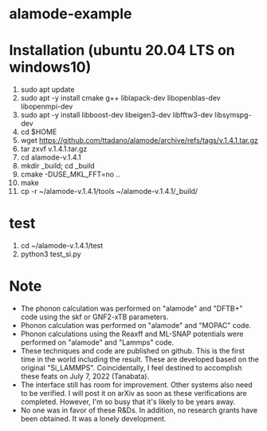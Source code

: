 # alamode-example


# Installation (ubuntu 20.04 LTS on windows10)
1. sudo apt update
2. sudo apt -y install cmake g++ liblapack-dev libopenblas-dev libopenmpi-dev 
3. sudo apt -y install libboost-dev libeigen3-dev libfftw3-dev libsymspg-dev
4. cd $HOME
5. wget https://github.com/ttadano/alamode/archive/refs/tags/v.1.4.1.tar.gz
6. tar zxvf v.1.4.1.tar.gz
7. cd alamode-v.1.4.1
8. mkdir _build; cd _build
9. cmake -DUSE_MKL_FFT=no ..
10. make
11. cp -r ~/alamode-v.1.4.1/tools ~/alamode-v.1.4.1/_build/


# test
1. cd ~/alamode-v.1.4.1/test
2. python3 test_si.py


# Note
- The phonon calculation was performed on "alamode" and "DFTB+" code using the skf or GNF2-xTB parameters.
- Phonon calculation was performed on "alamode" and "MOPAC" code.
- Phonon calculations using the Reaxff and ML-SNAP potentials were performed on "alamode" and "Lammps" code.
- These techniques and code are published on github. This is the first time in the world including the result. These are developed based on the original "Si_LAMMPS". Coincidentally, I feel destined to accomplish these feats on July 7, 2022 (Tanabata).
- The interface still has room for improvement. Other systems also need to be verified. I will post it on arXiv as soon as these verifications are completed. However, I'm so busy that it's likely to be years away.
- No one was in favor of these R&Ds. In addition, no research grants have been obtained. It was a lonely development.